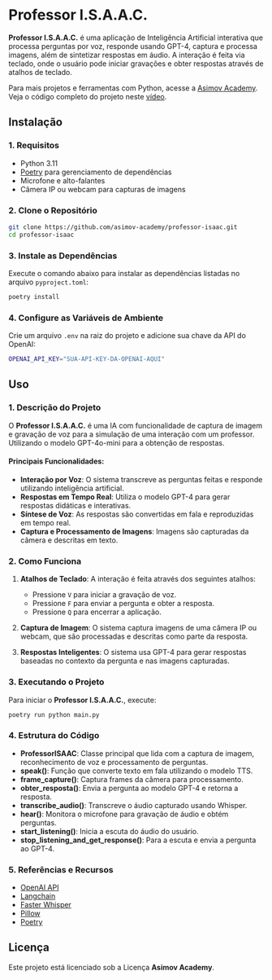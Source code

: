 # **Professor I.S.A.A.C.**

**Professor I.S.A.A.C.** é uma aplicação de Inteligência Artificial interativa que processa perguntas por voz, responde usando GPT-4, captura e processa imagens, além de sintetizar respostas em áudio. A interação é feita via teclado, onde o usuário pode iniciar gravações e obter respostas através de atalhos de teclado.

Para mais projetos e ferramentas com Python, acesse a [Asimov Academy](https://hub.asimov.academy/curso/atividade/boas-vindas/).  
Veja o código completo do projeto neste [vídeo]( LINK ).

## **Instalação**

### **1. Requisitos**

- Python 3.11
- [Poetry](https://python-poetry.org/docs/#installation) para gerenciamento de dependências
- Microfone e alto-falantes
- Câmera IP ou webcam para capturas de imagens

### **2. Clone o Repositório**

```sh
git clone https://github.com/asimov-academy/professor-isaac.git
cd professor-isaac
```

### **3. Instale as Dependências**

Execute o comando abaixo para instalar as dependências listadas no arquivo `pyproject.toml`:

```sh
poetry install
```

### **4. Configure as Variáveis de Ambiente**

Crie um arquivo `.env` na raiz do projeto e adicione sua chave da API do OpenAI:

```sh
OPENAI_API_KEY="SUA-API-KEY-DA-OPENAI-AQUI"
```

## **Uso**

### **1. Descrição do Projeto**

O **Professor I.S.A.A.C.** é uma IA com funcionalidade de captura de imagem e gravação de voz para a simulação de uma interação com um professor.
Utilizando o modelo GPT-4o-mini para a obtenção de respostas.

#### Principais Funcionalidades:
- **Interação por Voz**: O sistema transcreve as perguntas feitas e responde utilizando inteligência artificial.
- **Respostas em Tempo Real**: Utiliza o modelo GPT-4 para gerar respostas didáticas e interativas.
- **Síntese de Voz**: As respostas são convertidas em fala e reproduzidas em tempo real.
- **Captura e Processamento de Imagens**: Imagens são capturadas da câmera e descritas em texto.

### **2. Como Funciona**

1. **Atalhos de Teclado**: A interação é feita através dos seguintes atalhos:
   - Pressione `V` para iniciar a gravação de voz.
   - Pressione `F` para enviar a pergunta e obter a resposta.
   - Pressione `Q` para encerrar a aplicação.

2. **Captura de Imagem**: O sistema captura imagens de uma câmera IP ou webcam, que são processadas e descritas como parte da resposta.

3. **Respostas Inteligentes**: O sistema usa GPT-4 para gerar respostas baseadas no contexto da pergunta e nas imagens capturadas.


### **3. Executando o Projeto**

Para iniciar o **Professor I.S.A.A.C.**, execute:

```sh
poetry run python main.py
```

### **4. Estrutura do Código**

- **ProfessorISAAC**: Classe principal que lida com a captura de imagem, reconhecimento de voz e processamento de perguntas.
- **speak()**: Função que converte texto em fala utilizando o modelo TTS.
- **frame_capture()**: Captura frames da câmera para processamento.
- **obter_resposta()**: Envia a pergunta ao modelo GPT-4 e retorna a resposta.
- **transcribe_audio()**: Transcreve o áudio capturado usando Whisper.
- **hear()**: Monitora o microfone para gravação de áudio e obtém perguntas.
- **start_listening()**: Inicia a escuta do áudio do usuário.
- **stop_listening_and_get_response()**: Para a escuta e envia a pergunta ao GPT-4.

### **5. Referências e Recursos**

- [OpenAI API](https://beta.openai.com/docs/)
- [Langchain](https://python.langchain.com/docs/)
- [Faster Whisper](https://github.com/guillaumekln/faster-whisper)
- [Pillow](https://python-pillow.org/)
- [Poetry](https://python-poetry.org/)


## **Licença**

Este projeto está licenciado sob a Licença **Asimov Academy**.

